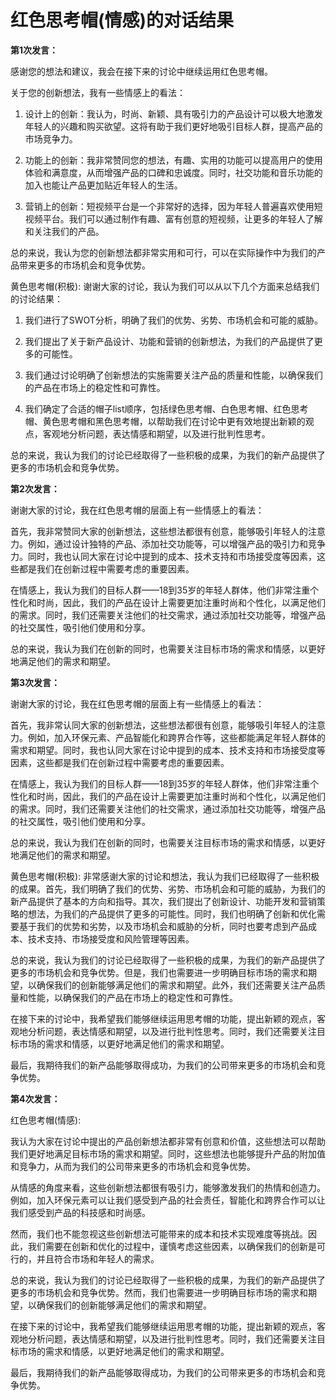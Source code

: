 # 红色思考帽(情感)的对话结果

**第1次发言：**

感谢您的想法和建议，我会在接下来的讨论中继续运用红色思考帽。

关于您的创新想法，我有一些情感上的看法：

1. 设计上的创新：我认为，时尚、新颖、具有吸引力的产品设计可以极大地激发年轻人的兴趣和购买欲望。这将有助于我们更好地吸引目标人群，提高产品的市场竞争力。

2. 功能上的创新：我非常赞同您的想法，有趣、实用的功能可以提高用户的使用体验和满意度，从而增强产品的口碑和忠诚度。同时，社交功能和音乐功能的加入也能让产品更加贴近年轻人的生活。

3. 营销上的创新：短视频平台是一个非常好的选择，因为年轻人普遍喜欢使用短视频平台。我们可以通过制作有趣、富有创意的短视频，让更多的年轻人了解和关注我们的产品。

总的来说，我认为您的创新想法都非常实用和可行，可以在实际操作中为我们的产品带来更多的市场机会和竞争优势。

黄色思考帽(积极): 谢谢大家的讨论，我认为我们可以从以下几个方面来总结我们的讨论结果：

1. 我们进行了SWOT分析，明确了我们的优势、劣势、市场机会和可能的威胁。

2. 我们提出了关于新产品设计、功能和营销的创新想法，为我们的产品提供了更多的可能性。

3. 我们通过讨论明确了创新想法的实施需要关注产品的质量和性能，以确保我们的产品在市场上的稳定性和可靠性。

4. 我们确定了合适的帽子list顺序，包括绿色思考帽、白色思考帽、红色思考帽、黄色思考帽和黑色思考帽，以帮助我们在讨论中更有效地提出新颖的观点，客观地分析问题，表达情感和期望，以及进行批判性思考。

总的来说，我认为我们的讨论已经取得了一些积极的成果，为我们的新产品提供了更多的市场机会和竞争优势。

**第2次发言：**

谢谢大家的讨论，我在红色思考帽的层面上有一些情感上的看法：

首先，我非常赞同大家的创新想法，这些想法都很有创意，能够吸引年轻人的注意力。例如，通过设计独特的产品、添加社交功能等，可以增强产品的吸引力和竞争力。同时，我也认同大家在讨论中提到的成本、技术支持和市场接受度等因素，这些都是我们在创新过程中需要考虑的重要因素。

在情感上，我认为我们的目标人群——18到35岁的年轻人群体，他们非常注重个性化和时尚，因此，我们的产品在设计上需要更加注重时尚和个性化，以满足他们的需求。同时，我们还需要关注他们的社交需求，通过添加社交功能等，增强产品的社交属性，吸引他们使用和分享。

总的来说，我认为我们在创新的同时，也需要关注目标市场的需求和情感，以更好地满足他们的需求和期望。

**第3次发言：**

谢谢大家的讨论，我在红色思考帽的层面上有一些情感上的看法：

首先，我非常认同大家的创新想法，这些想法都很有创意，能够吸引年轻人的注意力。例如，加入环保元素、产品智能化和跨界合作等，这些都能满足年轻人群体的需求和期望。同时，我也认同大家在讨论中提到的成本、技术支持和市场接受度等因素，这些都是我们在创新过程中需要考虑的重要因素。

在情感上，我认为我们的目标人群——18到35岁的年轻人群体，他们非常注重个性化和时尚，因此，我们的产品在设计上需要更加注重时尚和个性化，以满足他们的需求。同时，我们还需要关注他们的社交需求，通过添加社交功能等，增强产品的社交属性，吸引他们使用和分享。

总的来说，我认为我们在创新的同时，也需要关注目标市场的需求和情感，以更好地满足他们的需求和期望。

黄色思考帽(积极): 非常感谢大家的讨论和想法，我认为我们已经取得了一些积极的成果。首先，我们明确了我们的优势、劣势、市场机会和可能的威胁，为我们的新产品提供了基本的方向和指导。其次，我们提出了创新设计、功能开发和营销策略的想法，为我们的产品提供了更多的可能性。同时，我们也明确了创新和优化需要基于我们的优势和劣势，以及市场机会和威胁的分析，同时也要考虑到产品成本、技术支持、市场接受度和风险管理等因素。

总的来说，我认为我们的讨论已经取得了一些积极的成果，为我们的新产品提供了更多的市场机会和竞争优势。但是，我们也需要进一步明确目标市场的需求和期望，以确保我们的创新能够满足他们的需求和期望。此外，我们还需要关注产品质量和性能，以确保我们的产品在市场上的稳定性和可靠性。

在接下来的讨论中，我希望我们能够继续运用思考帽的功能，提出新颖的观点，客观地分析问题，表达情感和期望，以及进行批判性思考。同时，我们还需要关注目标市场的需求和情感，以更好地满足他们的需求和期望。

最后，我期待我们的新产品能够取得成功，为我们的公司带来更多的市场机会和竞争优势。

**第4次发言：**

红色思考帽(情感):

我认为大家在讨论中提出的产品创新想法都非常有创意和价值，这些想法可以帮助我们更好地满足目标市场的需求和期望。同时，这些想法也能够提升产品的附加值和竞争力，从而为我们的公司带来更多的市场机会和竞争优势。

从情感的角度来看，这些创新想法都很有吸引力，能够激发我们的热情和创造力。例如，加入环保元素可以让我们感受到产品的社会责任，智能化和跨界合作可以让我们感受到产品的科技感和时尚感。

然而，我们也不能忽视这些创新想法可能带来的成本和技术实现难度等挑战。因此，我们需要在创新和优化的过程中，谨慎考虑这些因素，以确保我们的创新是可行的，并且符合市场和年轻人的需求。

总的来说，我认为我们的讨论已经取得了一些积极的成果，为我们的新产品提供了更多的市场机会和竞争优势。然而，我们也需要进一步明确目标市场的需求和期望，以确保我们的创新能够满足他们的需求和期望。

在接下来的讨论中，我希望我们能够继续运用思考帽的功能，提出新颖的观点，客观地分析问题，表达情感和期望，以及进行批判性思考。同时，我们还需要关注目标市场的需求和情感，以更好地满足他们的需求和期望。

最后，我期待我们的新产品能够取得成功，为我们的公司带来更多的市场机会和竞争优势。

